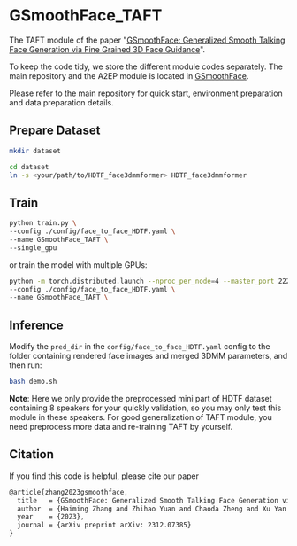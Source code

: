 
# GSmoothFace_TAFT
The TAFT module of the paper "[GSmoothFace: Generalized Smooth Talking Face Generation via Fine Grained 3D Face Guidance](https://arxiv.org/abs/2312.07385)".

To keep the code tidy, we store the different module codes separately. The main repository and the A2EP module is located in [GSmoothFace](https://github.com/zhanghm1995/GSmoothFace).

Please refer to the main repository for quick start, environment preparation and data preparation details.

## Prepare Dataset
```bash
mkdir dataset

cd dataset
ln -s <your/path/to/HDTF_face3dmmformer> HDTF_face3dmmformer
```

## Train
```bash
python train.py \
--config ./config/face_to_face_HDTF.yaml \
--name GSmoothFace_TAFT \
--single_gpu
```
or train the model with multiple GPUs:
```bash
python -m torch.distributed.launch --nproc_per_node=4 --master_port 22222 train.py \
--config ./config/face_to_face_HDTF.yaml \
--name GSmoothFace_TAFT \
```

## Inference
Modify the `pred_dir` in the `config/face_to_face_HDTF.yaml` config to the folder containing rendered face images and merged 3DMM parameters, and then run:
```bash
bash demo.sh
```

**Note**: Here we only provide the preprocessed mini part of HDTF dataset containing 8 speakers for your quickly validation, so you may only test this module in these speakers. For good generalization of TAFT module, you need preprocess more data and re-training TAFT by yourself.

## Citation

If you find this code is helpful, please cite our paper

```tex
@article{zhang2023gsmoothface,
  title   = {GSmoothFace: Generalized Smooth Talking Face Generation via Fine Grained 3D Face Guidance},
  author  = {Haiming Zhang and Zhihao Yuan and Chaoda Zheng and Xu Yan and Baoyuan Wang and Guanbin Li and Song Wu and Shuguang Cui and Zhen Li},
  year    = {2023},
  journal = {arXiv preprint arXiv: 2312.07385}
}
```
